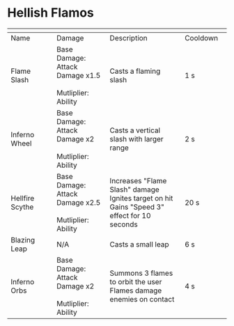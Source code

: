 # Hellish Flamos

<table data-header-hidden><thead><tr><th width="194"></th><th width="205"></th><th width="372"></th><th width="125"></th></tr></thead><tbody><tr><td>Name</td><td>Damage</td><td>Description</td><td>Cooldown</td></tr><tr><td>Flame Slash</td><td>Base Damage: Attack Damage x1.5<br><br>Mutliplier: Ability</td><td>Casts a flaming slash</td><td>1 s</td></tr><tr><td>Inferno Wheel</td><td>Base Damage: Attack Damage x2<br><br>Mutliplier: Ability</td><td>Casts a vertical slash with larger range</td><td>2 s</td></tr><tr><td>Hellfire Scythe</td><td>Base Damage: Attack Damage x2.5<br><br>Mutliplier: Ability</td><td>Increases "Flame Slash" damage<br>Ignites target on hit<br>Gains "Speed 3" effect for 10 seconds</td><td>20 s</td></tr><tr><td>Blazing Leap</td><td>N/A</td><td>Casts a small leap</td><td>6 s</td></tr><tr><td>Inferno Orbs</td><td>Base Damage: Attack Damage x2<br><br>Mutliplier: Ability</td><td>Summons 3 flames to orbit the user<br>Flames damage enemies on contact</td><td>4 s</td></tr></tbody></table>
